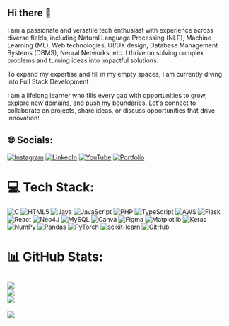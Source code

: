 ## Hi there 👋

I am a passionate and versatile tech enthusiast with experience across diverse fields, including Natural Language Processing (NLP), Machine Learning (ML), Web technologies, UI/UX design, Database Management Systems (DBMS), Neural Networks, etc. I thrive on solving complex problems and turning ideas into impactful solutions.

To expand my expertise and fill in my empty spaces, I am currently diving into Full Stack Development

I am a lifelong learner who fills every gap with opportunities to grow, explore new domains, and push my boundaries. Let's connect to collaborate on projects, share ideas, or discuss opportunities that drive innovation!


## 🌐 Socials:
[![Instagram](https://img.shields.io/badge/Instagram-%23E4405F.svg?logo=Instagram&logoColor=white)](https://instagram.com/not_mysticahsan) 
[![LinkedIn](https://img.shields.io/badge/LinkedIn-%230077B5.svg?logo=linkedin&logoColor=white)](https://linkedin.com/in/mohamedahsan037) 
[![YouTube](https://img.shields.io/badge/YouTube-%23FF0000.svg?logo=YouTube&logoColor=white)](https://youtube.com/@not_mysticahsan) 
[![Portfolio](https://img.shields.io/badge/Portfolio-portfolio?style=flat&link=https%3A%2F%2Fmohamedahsan-portfolio.vercel.app%2F
)](https://mohamedahsan-portfolio.vercel.app/) 

# 💻 Tech Stack:
![C](https://img.shields.io/badge/c-%2300599C.svg?style=for-the-badge&logo=c&logoColor=white) ![HTML5](https://img.shields.io/badge/html5-%23E34F26.svg?style=for-the-badge&logo=html5&logoColor=white) ![Java](https://img.shields.io/badge/java-%23ED8B00.svg?style=for-the-badge&logo=openjdk&logoColor=white) ![JavaScript](https://img.shields.io/badge/javascript-%23323330.svg?style=for-the-badge&logo=javascript&logoColor=%23F7DF1E) ![PHP](https://img.shields.io/badge/php-%23777BB4.svg?style=for-the-badge&logo=php&logoColor=white) ![TypeScript](https://img.shields.io/badge/typescript-%23007ACC.svg?style=for-the-badge&logo=typescript&logoColor=white) ![AWS](https://img.shields.io/badge/AWS-%23FF9900.svg?style=for-the-badge&logo=amazon-aws&logoColor=white) ![Flask](https://img.shields.io/badge/flask-%23000.svg?style=for-the-badge&logo=flask&logoColor=white) ![React](https://img.shields.io/badge/react-%2320232a.svg?style=for-the-badge&logo=react&logoColor=%2361DAFB) ![Neo4J](https://img.shields.io/badge/Neo4j-008CC1?style=for-the-badge&logo=neo4j&logoColor=white) ![MySQL](https://img.shields.io/badge/mysql-4479A1.svg?style=for-the-badge&logo=mysql&logoColor=white) ![Canva](https://img.shields.io/badge/Canva-%2300C4CC.svg?style=for-the-badge&logo=Canva&logoColor=white) ![Figma](https://img.shields.io/badge/figma-%23F24E1E.svg?style=for-the-badge&logo=figma&logoColor=white) ![Matplotlib](https://img.shields.io/badge/Matplotlib-%23ffffff.svg?style=for-the-badge&logo=Matplotlib&logoColor=black) ![Keras](https://img.shields.io/badge/Keras-%23D00000.svg?style=for-the-badge&logo=Keras&logoColor=white) ![NumPy](https://img.shields.io/badge/numpy-%23013243.svg?style=for-the-badge&logo=numpy&logoColor=white) ![Pandas](https://img.shields.io/badge/pandas-%23150458.svg?style=for-the-badge&logo=pandas&logoColor=white) ![PyTorch](https://img.shields.io/badge/PyTorch-%23EE4C2C.svg?style=for-the-badge&logo=PyTorch&logoColor=white) ![scikit-learn](https://img.shields.io/badge/scikit--learn-%23F7931E.svg?style=for-the-badge&logo=scikit-learn&logoColor=white) ![GitHub](https://img.shields.io/badge/github-%23121011.svg?style=for-the-badge&logo=github&logoColor=white)
# 📊 GitHub Stats:
![](https://github-readme-stats.vercel.app/api?username=MOHAMEDAHSAN&theme=dark&hide_border=false&include_all_commits=false&count_private=false)<br/>
![](https://nirzak-streak-stats.vercel.app/?user=MOHAMEDAHSAN&theme=dark&hide_border=false)<br/>
![](https://github-readme-stats.vercel.app/api/top-langs/?username=MOHAMEDAHSAN&theme=dark&hide_border=false&include_all_commits=false&count_private=false&layout=compact)
---
[![](https://visitcount.itsvg.in/api?id=MOHAMEDAHSAN&icon=0&color=0)](https://visitcount.itsvg.in)


